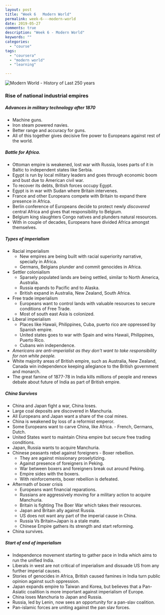 ```yaml
---
layout: post
title: "Week 6   Modern World"
permalink: week-6---modern-world
date: 2019-05-27
comments: true
description: "Week 6 - Modern World"
keywords: ""
categories:
  - "course"
tags:
  - "coursera"
  - "modern world"
  - "learning"

---
```


![Modern World - History of Last 250 years](/images/modern-world.png)

### <span>Rise of national industrial empires</span>

##### Advances in military technology after 1870
* Machine guns.
* Iron steam powered navies.
* Better range and accuracy for guns.
* All of this together gives decisive fire power to Europeans against rest of the world.

##### Battle for Africa.
* Ottoman empire is weakened, lost war with Russia, loses parts of it in Baltic to independent states like Serbia.
* Egypt is run by local military leaders and goes through economic boom and bust due to American civil war.
* To recover its debts, British forces occupy Egypt.
* Egypt is in war with Sudan where Britain intervenes.
* France and other Europeans compete with Britain to expand there presence in Africa.
* Berlin conference of Europeans decide to protect newly _discovered_ central Africa and gives that responsibility to Belgium.
* Belgium king slaughters Congo natives and plunders natural resources.
* With in couple of decades, Europeans have divided Africa amongst themselves.

##### Types of imperialism
* Racial imperialism
  * New empires are being built with racial superiority narrative, specially in Africa.
  * Germans, Belgians plunder and commit genocides in Africa.
* Settler colonialism
  * Sparsely populated lands are being settled, similar to North America, Australia.
  * Russia epands to Pacific and to Alaska.
  * British expand in Australia, New Zealand, South Africa.
* Free trade imperialism
  * Europeans want to control lands with valuable resources to secure conditions of Free Trade.
  * Most of south east Asia is colonized.
* Liberal imperialism
  * Places like Hawaii, Philippines, Cuba, puerto rico are oppressed by Spanish empire.
  * United states goes to war with Spain and wins Hawaii, Philippines, Puerto Rico.
  * Cubans win independence.
* _Americans are anti-imperialist as they don't want to take responsibility for non white people._
* White majority areas of British empire, such as Australia, New Zealand, Canada win independence keeping allegiance to the British government and monarch.
* The great famine of 1877-78 in India kills millions of people and renews debate about future of India as part of British empire.

##### China Survives
* China and Japan fight a war, China loses.
* Large coal deposits are discovered in Manchuria.
* All Europeans and Japan want a share of the coal mines.
* China is weakened by loss of a reformist emperor.
* Some Europeans want to carve China, like Africa. - French, Germans, Dutch.
* United States want to maintain China empire but secure free trading conditions.
* Japan, Russia wants to acquire Manchuria.
* Chinese peasants rebel against foreigners - Boxer rebellion.
  * They are against missionary proselytizing.
  * Against presence of foreigners in Peking.
  * War between boxers and foreigners break out around Peking.
  * Empire sides with the boxers.
  * With reinforcements, boxer rebellion is defeated.
* Aftermath of boxer crisis
  * Europeans want financial reparations.
  * Russians are aggressively moving for a military action to acquire Manchuria.
  * Britain is fighting The Boer War which takes their resources.
  * Japan and Britain ally against Russia.
  * US does not want any part of the imperial cause in China.
  * Russia Vs Britain+Japan is a stale mate.
  * Chinese Empire gathers its strength and start reforming.
* China survives.

##### Start of end of imperialism
* Independence movement starting to gather pace in India which aims to run the unified India.
* Liberals in west are not critical of imperialism and dissuade US from any further imperial causes.
* Stories of genocides in Africa, British caused famines in India turn public opinion against such oppression.
* Japan expands empire to Taiwan and Korea, but believes that a Pan-Asiatic coalition is more important against imperialism of Europe.
* China loses Manchuria to Japan and Russia.
* Russia, led by Lenin, now sees an opportunity for a pan-slav coalition.
* Pan-islamic forces are uniting against the pan slav forces.
